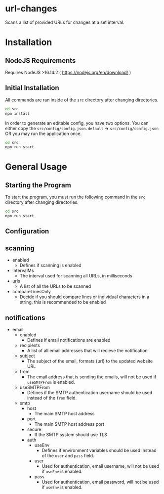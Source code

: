 # url-changes
 Scans a list of provided URLs for changes at a set interval.

# Installation

## NodeJS Requirements

Requires NodeJS >16.14.2 ( https://nodejs.org/en/download/ )

## Initial Installation

All commands are ran inside of the `src` directory after changing directories.

```bash
cd src
npm install
```

In order to generate an editable config, you have two options. You can either copy the `src/config/config.json.default` **->** `src/config/config.json` OR you may run the application once.

```bash
cd src
npm run start
```

# General Usage

## Starting the Program

To start the program, you must run the following command in the `src` directory after changing directories.

```bash
cd src
npm run start
```

## Configuration

## scanning
- enabled
    - Defines if scanning is enabled
- intervalMs
    - The interval used for scanning all URLs, in milliseconds
- urls
    - A list of all the URLs to be scanned
- compareLinesOnly
    - Decide if you should compare lines or individual characters in a string, this is recommended to be enabled

## notifications
- email
    - enabled
        - Defines if email notifications are enabled
    - recipients
        - A list of all email addresses that will recieve the notification
    - subject
        - The subject of the email, formats {url} to the updated website URL
    - from
        - The email address that is sending the emails, will not be used if `useSMTPFrom` is enabled.
    - useSMTPFrom
        - Defines if the SMTP authentication username should be used instead of the `from` field.
    - smtp
        - host
            - The main SMTP host address
        - port
            - The main SMTP host address port
        - secure
            - If the SMTP system should use TLS
        - auth
            - useEnv
                - Defines if environment variables should be used instead of the `user` and `pass` field.
            - user
                - Used for authentication, email username, will not be used if `useEnv` is enabled.
            - pass
                - Used for authentication, email password, will not be used if `useEnv` is enabled.